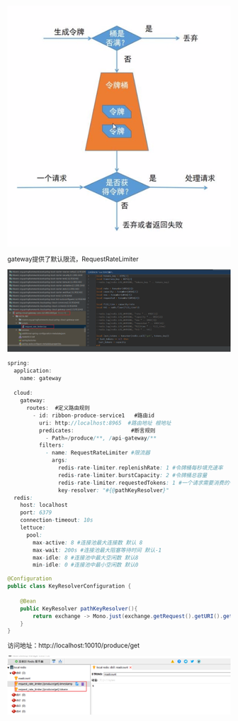 ![image](../../images/Snipaste_2022-06-10_06-02-10.png)

gateway提供了默认限流，RequestRateLimiter

![image](../../images/Snipaste_2022-06-12_13-25-28.png)

```java
spring:
  application:
    name: gateway

  cloud:
    gateway:
      routes:  #定义路由规则
        - id: ribbon-produce-service1   #路由id
          uri: http://localhost:8965  #路由地址 根地址
          predicates:                  #断言规则
            - Path=/produce/**, /api-gateway/**
          filters:
            - name: RequestRateLimiter #限流器
              args:
                redis-rate-limiter.replenishRate: 1 #令牌桶每秒填充速率
                redis-rate-limiter.burstCapacity: 2 #令牌桶总容量
                redis-rate-limiter.requestedTokens: 1 #一个请求需要消费的令牌数
                key-resolver: "#{@pathKeyResolver}"
  redis:
    host: localhost
    port: 6379
    connection-timeout: 10s
    lettuce:
      pool:
        max-active: 8 #连接池最大连接数 默认 8
        max-wait: 200s #连接池最大阻塞等待时间 默认-1
        max-idle: 8 #连接池中最大空闲数 默认8
        min-idle: 0 #连接池中最小空闲数 默认0
```

```java
@Configuration
public class KeyResolverConfiguration {

    @Bean
    public KeyResolver pathKeyResolver(){
        return exchange -> Mono.just(exchange.getRequest().getURI().getPath()); //URI限流
    }
}
```
访问地址：http://localhost:10010/produce/get

![image](../../images/Snipaste_2022-06-12_13-51-08.png)